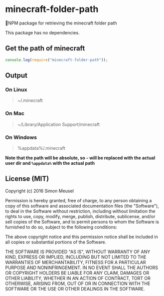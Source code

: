 # minecraft-folder-path

📂NPM package for retrieving the minecraft folder path

This package has no dependencies.

## Get the path of minecraft

```javascript
console.log(require("minecraft-folder-path"));
```

## Output

### On Linux

> ~/.minecraft

### On Mac

> ~/Library/Application Support/minecraft

### On Windows

> %appdata%/.minecraft

**Note that the path will be absolute, so `~` will be replaced with the actual user dir and `%appdata%` with the actual path**

## License (MIT)

Copyright (c) 2016 Simon Meusel

Permission is hereby granted, free of charge, to any person obtaining a copy of this software and associated documentation files (the "Software"), to deal in the Software without restriction, including without limitation the rights to use, copy, modify, merge, publish, distribute, sublicense, and/or sell copies of the Software, and to permit persons to whom the Software is furnished to do so, subject to the following conditions:

The above copyright notice and this permission notice shall be included in all copies or substantial portions of the Software.

THE SOFTWARE IS PROVIDED "AS IS", WITHOUT WARRANTY OF ANY KIND, EXPRESS OR IMPLIED, INCLUDING BUT NOT LIMITED TO THE WARRANTIES OF MERCHANTABILITY, FITNESS FOR A PARTICULAR PURPOSE AND NONINFRINGEMENT. IN NO EVENT SHALL THE AUTHORS OR COPYRIGHT HOLDERS BE LIABLE FOR ANY CLAIM, DAMAGES OR OTHER LIABILITY, WHETHER IN AN ACTION OF CONTRACT, TORT OR OTHERWISE, ARISING FROM, OUT OF OR IN CONNECTION WITH THE SOFTWARE OR THE USE OR OTHER DEALINGS IN THE SOFTWARE.
